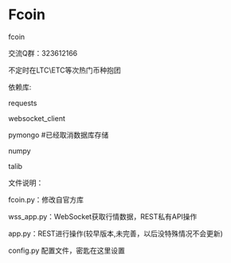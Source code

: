 # Fcoin
fcoin

交流Q群：323612166

不定时在LTC\ETC等次热门币种抱团

依赖库:

requests

websocket_client

pymongo  #已经取消数据库存储

numpy

talib

文件说明：

fcoin.py：修改自官方库

wss_app.py：WebSocket获取行情数据，REST私有API操作

app.py：REST进行操作(较早版本,未完善，以后没特殊情况不会更新)

config.py 配置文件，密匙在这里设置
